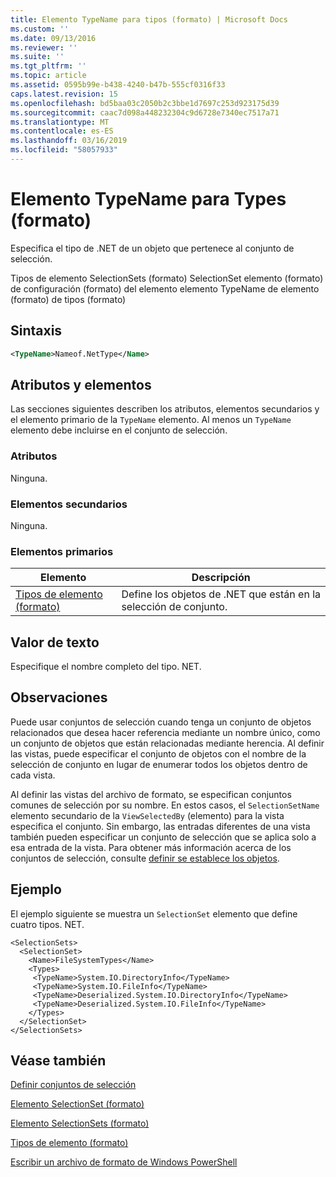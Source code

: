 ```yaml
---
title: Elemento TypeName para tipos (formato) | Microsoft Docs
ms.custom: ''
ms.date: 09/13/2016
ms.reviewer: ''
ms.suite: ''
ms.tgt_pltfrm: ''
ms.topic: article
ms.assetid: 0595b99e-b438-4240-b47b-555cf0316f33
caps.latest.revision: 15
ms.openlocfilehash: bd5baa03c2050b2c3bbe1d7697c253d923175d39
ms.sourcegitcommit: caac7d098a448232304c9d6728e7340ec7517a71
ms.translationtype: MT
ms.contentlocale: es-ES
ms.lasthandoff: 03/16/2019
ms.locfileid: "58057933"
---
```

# <a name="typename-element-for-types-format"></a>Elemento TypeName para Types (formato)

Especifica el tipo de .NET de un objeto que pertenece al conjunto de selección.

Tipos de elemento SelectionSets (formato) SelectionSet elemento (formato) de configuración (formato) del elemento elemento TypeName de elemento (formato) de tipos (formato)

## <a name="syntax"></a>Sintaxis

```xml
<TypeName>Nameof.NetType</Name>
```

## <a name="attributes-and-elements"></a>Atributos y elementos

Las secciones siguientes describen los atributos, elementos secundarios y el elemento primario de la `TypeName` elemento. Al menos un `TypeName` elemento debe incluirse en el conjunto de selección.

### <a name="attributes"></a>Atributos

Ninguna.

### <a name="child-elements"></a>Elementos secundarios

Ninguna.

### <a name="parent-elements"></a>Elementos primarios

|Elemento|Descripción|
|-------------|-----------------|
|[Tipos de elemento (formato)](./types-element-for-selectionset-format.md)|Define los objetos de .NET que están en la selección de conjunto.|

## <a name="text-value"></a>Valor de texto

Especifique el nombre completo del tipo. NET.

## <a name="remarks"></a>Observaciones

Puede usar conjuntos de selección cuando tenga un conjunto de objetos relacionados que desea hacer referencia mediante un nombre único, como un conjunto de objetos que están relacionadas mediante herencia. Al definir las vistas, puede especificar el conjunto de objetos con el nombre de la selección de conjunto en lugar de enumerar todos los objetos dentro de cada vista.

Al definir las vistas del archivo de formato, se especifican conjuntos comunes de selección por su nombre. En estos casos, el `SelectionSetName` elemento secundario de la `ViewSelectedBy` (elemento) para la vista especifica el conjunto. Sin embargo, las entradas diferentes de una vista también pueden especificar un conjunto de selección que se aplica solo a esa entrada de la vista. Para obtener más información acerca de los conjuntos de selección, consulte [definir se establece los objetos](./defining-selection-sets.md).

## <a name="example"></a>Ejemplo

El ejemplo siguiente se muestra un `SelectionSet` elemento que define cuatro tipos. NET.

```
<SelectionSets>
  <SelectionSet>
    <Name>FileSystemTypes</Name>
    <Types>
     <TypeName>System.IO.DirectoryInfo</TypeName>
     <TypeName>System.IO.FileInfo</TypeName>
     <TypeName>Deserialized.System.IO.DirectoryInfo</TypeName>
     <TypeName>Deserialized.System.IO.FileInfo</TypeName>
    </Types>
  </SelectionSet>
</SelectionSets>
```

## <a name="see-also"></a>Véase también

[Definir conjuntos de selección](./defining-selection-sets.md)

[Elemento SelectionSet (formato)](./selectionset-element-format.md)

[Elemento SelectionSets (formato)](./selectionsets-element-format.md)

[Tipos de elemento (formato)](./types-element-for-selectionset-format.md)

[Escribir un archivo de formato de Windows PowerShell](./writing-a-powershell-formatting-file.md)
